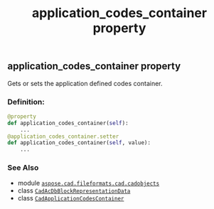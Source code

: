 ﻿---
title: application_codes_container property
second_title: Aspose.CAD for Python via .NET API References
description: 
type: docs
weight: 50
url: /python-net/aspose.cad.fileformats.cad.cadobjects/cadacdbblockrepresentationdata/application_codes_container/
is_root: false
---

## application_codes_container property


Gets or sets the application defined codes container.
### Definition:
```python
@property
def application_codes_container(self):
    ...
@application_codes_container.setter
def application_codes_container(self, value):
    ...
```

### See Also
* module [`aspose.cad.fileformats.cad.cadobjects`](../../)
* class [`CadAcDbBlockRepresentationData`](/cad/python-net/aspose.cad.fileformats.cad.cadobjects/cadacdbblockrepresentationdata)
* class [`CadApplicationCodesContainer`](/cad/python-net/aspose.cad.fileformats.cad.cadobjects/cadapplicationcodescontainer)

